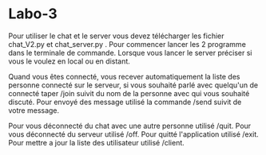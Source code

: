 # Labo-3

Pour utiliser le chat et le server vous devez télécharger les fichier chat_V2.py et chat_server.py .
Pour commencer lancer les 2 programme dans le terminale de commande.
    Lorsque vous lancer le server préciser si vous le voulez en local ou en distant.

Quand vous êtes connecté, vous recever automatiquement la liste des personne connecté sur le serveur, si vous souhaité
parlé avec quelqu'un de connecté taper /join suivit du nom de la personne avec qui vous souhaité discuté.
Pour envoyé des message utilisé la commande /send suivit de votre message.

Pour vous déconnecté du chat avec une autre personne utilisé /quit.
Pour vous déconnecté du serveur utilisé /off.
Pour quitté l'application utilisé /exit.
Pour mettre a jour la liste des utilisateur utilisé /client.